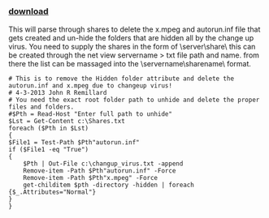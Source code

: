 ﻿---
pid:            4084
parent:         0
children:       
poster:         John R Remillard
title:          
date:           2013-04-07 17:28:05
description:    This will parse through shares to delete the x.mpeg and autorun.inf file that gets created and un-hide the folders that are hidden all by the change up virus. You need to supply the shares in the form of \\server\share\  this can be created through the net view servername > txt file path and name. from there the list can be massaged into the \\servername\sharename\ format.
format:         posh
---

# 

### [download](4084.ps1)  

This will parse through shares to delete the x.mpeg and autorun.inf file that gets created and un-hide the folders that are hidden all by the change up virus. You need to supply the shares in the form of \\server\share\  this can be created through the net view servername > txt file path and name. from there the list can be massaged into the \\servername\sharename\ format.

```posh
# This is to remove the Hidden folder attribute and delete the autorun.inf and x.mpeg due to changeup virus!
# 4-3-2013 John R Remillard
# You need the exact root folder path to unhide and delete the proper files and folders.
#$Pth = Read-Host "Enter full path to unhide"
$Lst = Get-Content c:\Shares.txt
foreach ($Pth in $Lst)
{
$File1 = Test-Path $Pth"autorun.inf"
if ($File1 -eq "True") 
{
 	$Pth | Out-File c:\changup_virus.txt -append
    Remove-item -Path $Pth"autorun.inf" -Force
	Remove-item -Path $Pth"x.mpeg" -Force
	get-childitem $pth -directory -hidden | foreach {$_.Attributes="Normal"}
}
}
```
